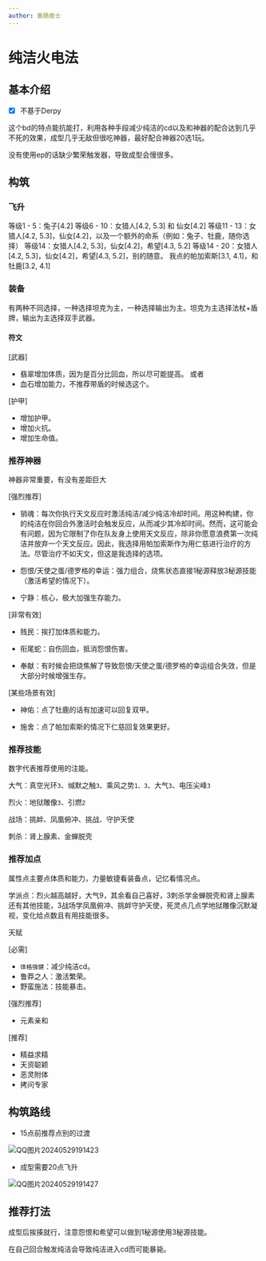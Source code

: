 ```yaml
---
author: 香肠居士
---
```


# 纯洁火电法
## 基本介绍

- [x] 不基于Derpy

这个bd的特点能抗能打，利用各种手段减少纯洁的cd以及和神器的配合达到几乎不死的效果，成型几乎无敌但很吃神器，最好配合神器20选1玩。

没有使用ep的话缺少繁荣触发器，导致成型会慢很多。

## 构筑

### 飞升

等级1 - 5：兔子[4.2]
等级6 - 10：女猎人[4.2, 5.3] 和 仙女[4.2]
等级11 - 13：女猎人[4.2, 5.3]，仙女[4.2]，以及一个额外的命系（例如：兔子、牡鹿，随你选择）
等级14：女猎人[4.2, 5.3]，仙女[4.2]，希望[4.3, 5.2]
等级14 - 20：女猎人[4.2, 5.3]，仙女[4.2]，希望[4.3, 5.2]，别的随意。
我点的帕加索斯[3.1, 4.1]，和牡鹿[3.2, 4.1]

### 装备

有两种不同选择，一种选择坦克为主，一种选择输出为主。坦克为主选择法杖+盾牌，输出为主选择双手武器。

#### 符文

[武器]

- 翡翠增加体质，因为是百分比回血，所以尽可能提高。
或者
- 血石增加能力，不推荐带盾的时候选这个。

[护甲]

- 增加护甲。
- 增加火抗。
- 增加生命值。

### 推荐神器

神器非常重要，有没有差距巨大

[强烈推荐]

- 销魂：每次你执行天文反应时激活纯洁/减少纯洁冷却时间。用这种构建，你的纯洁在你回合外激活时会触发反应，从而减少其冷却时间。然而，这可能会有问题，因为它限制了你在队友身上使用天文反应，除非你愿意浪费第一次纯洁并放弃一个天文反应。因此，我选择用帕加索斯作为用仁慈进行治疗的方法。尽管治疗不如天文，但这是我选择的选项。

- 怨恨/天使之蛋/德罗格的幸运：强力组合，烧焦状态直接1秘源释放3秘源技能（激活希望的情况下）。

- 宁静：核心，极大加强生存能力。

[非常有效]

- 贱民：挨打加体质和能力。

- 衔尾蛇：自伤回血，抵消怨恨伤害。

- 奉献：有时候会把烧焦解了导致怨恨/天使之蛋/德罗格的幸运组合失效，但是大部分时候增强生存。

[某些场景有效]

- 神佑：点了牡鹿的话有加速可以回复双甲。

- 施舍：点了帕加索斯的情况下仁慈回复效果更好。

### 推荐技能

数字代表推荐使用的注能。

大气：真空光环`3`、缄默之触`3`、乘风之势`1、3`、大气`3`、电压尖峰`3`

烈火：地狱雕像`3`、引燃`2`

战场：挑衅、凤凰俯冲、挑战、守护天使

刺杀：肾上腺素、金蝉脱壳

### 推荐加点

属性点主要点体质和能力，力量敏捷看装备点，记忆看情况点。

学派点：烈火越高越好，大气9，其余看自己喜好，3刺杀学金蝉脱壳和肾上腺素还有其他技能，3战场学凤凰俯冲、挑衅守护天使，死灵点几点学地狱雕像沉默凝视，变化给点数且有用技能很多。

天赋

[必需]

- `体格强健`：减少纯洁cd。
- 鲁莽之人：激活繁荣。
- 野蛮施法：技能暴击。

[强烈推荐]

- 元素亲和

[推荐]

- 精益求精
- 天资聪颖
- 恶灵附体
- 拷问专家

## 构筑路线

- 15点前推荐点别的过渡

![QQ图片20240529191423](https://qiniu.djdg626.com/202405291914964.jpg)

- 成型需要20点飞升

![QQ图片20240529191427](https://qiniu.djdg626.com/202405291914329.jpg)

## 推荐打法

成型后挨揍就行，注意怨恨和希望可以做到1秘源使用3秘源技能。

在自己回合触发纯洁会导致纯洁进入cd而可能暴毙。
